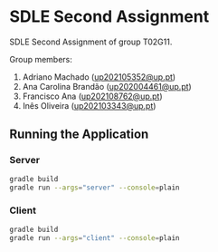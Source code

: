 # SDLE Second Assignment

SDLE Second Assignment of group T02G11.

Group members:

1. Adriano Machado (up202105352@up.pt)
2. Ana Carolina Brandão (up202004461@up.pt)
3. Francisco Ana (up202108762@up.pt)
4. Inês Oliveira (up202103343@up.pt)

## Running the Application

### Server

```bash
gradle build
gradle run --args="server" --console=plain
```

### Client

```bash
gradle build
gradle run --args="client" --console=plain
```
